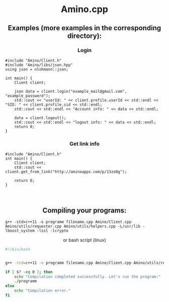 <body>

<h1 align="center">Amino.cpp</h1>
<h2 align="center">Examples (more examples in the corresponding directory):</h2>

<h3 align="center">Login</h3>

```с++
#include "Amino/Client.h"
#include "Amino/libs/json.hpp"
using json = nlohmann::json;

int main() {
    Client client;

    json data = client.login("example_mail@gmail.com", "example_password");
    std::cout << "userId: " << client.profile.userId << std::endl << "SID: " << client.profile.sid << std::endl;
    std::cout << std::endl << "Account info: " << data << std::endl;

    data = client.logout();
    std::cout << std::endl << "logout info: " << data << std::endl;
    return 0;
}
```
<h3 align="center">Get link info</h3>

```с++
#include "Amino/Client.h"
int main() {
    Client client;
    std::cout << client.get_from_link("http://aminoapps.com/p/13zo0g");

    return 0;
}

```
<br>
<h2 align="center">Compiling your programs:</h2>

```
g++ -std=c++11 -o programm filename.cpp Amino/Client.cpp Amino/utils/requester.cpp Amino/utils/helpers.cpp -L/usr/lib -lboost_system -lssl -lcrypto
```

<p align="center">or bash script (linux)</p>

```bash
#!/bin/bash


g++ -std=c++11 -o programm filename.cpp Amino/Client.cpp Amino/utils/requester.cpp Amino/utils/helpers.cpp -L/usr/lib -lboost_system -lssl -lcrypto

if [ $? -eq 0 ]; then
    echo "Compilation completed successfully. Let's run the program:"
    ./programm
else
    echo "Compilation error."
fi
```

</body>
